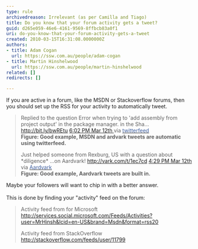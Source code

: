 ```yaml
---
type: rule
archivedreason: Irrelevant (as per Camilla and Tiago)
title: Do you know that your forum activity gets a tweet?
guid: d265e059-46e6-4161-9569-8ffbcb83a0f1
uri: do-you-know-that-your-forum-activity-gets-a-tweet
created: 2010-03-15T16:31:08.0000000Z
authors:
- title: Adam Cogan
  url: https://ssw.com.au/people/adam-cogan
- title: Martin Hinshelwood
  url: https://ssw.com.au/people/martin-hinshelwood
related: []
redirects: []

---
```




  <p>If you are active in a forum, like the MSDN or Stackoverflow forums, then you should set up the RSS for your activity to automatically tweet.</p>
<blockquote>
<p>Replied to the question Error when trying to 'add assembly from project output' in the package manager. in the Sha... <a shape="rect" href="http&#58;//bit.ly/bwREtu">http&#58;//bit.ly/bwREtu</a> <a shape="rect" href="http&#58;//twitter.com/MrHinsh/status/10382975413">6&#58;02 PM Mar 12th </a>via <a shape="rect" href="http&#58;//twitterfeed.com/"><font color="#4060a0">twitterfeed</font></a><br>
<strong>Figure&#58; Good example, MSDN and ardvark tweets are automatic using twitterfeed.</strong></p>
<p>Just helped someone from Rexburg, US with a question about *diligence* ...on Aardvark! <a shape="rect" href="http&#58;//vark.com/t/1ec7cd">http&#58;//vark.com/t/1ec7cd</a> <a shape="rect" href="http&#58;//twitter.com/MrHinsh/status/10379123354">4&#58;29 PM Mar 12th </a>via <a shape="rect" href="http&#58;//vark.com/"><font color="#4060a0">Aardvark</font></a><br>
<strong>Figure&#58; Good example, Aardvark tweets are built in.</strong></p>
</blockquote>
<p>Maybe your followers will want to chip in with a better answer. <br>
<br>
This is done by finding your &quot;activity&quot; feed on the forum&#58;</p>
<blockquote style="margin-right&#58;0px;" dir="ltr">
<p>Activity feed from&#160;for Microsoft <br>
<a shape="rect" href="http&#58;//services.social.microsoft.com/Feeds/Activities?user=MrHinsh&amp;lcid=en-US&amp;brand=Msdn&amp;format=rss20">http&#58;//services.social.microsoft.com/Feeds/Activities?user=MrHinsh&amp;lcid=en-US&amp;brand=Msdn&amp;format=rss20</a></p>
<p>Activity feed from&#160;StackOverflow<br>
<a shape="rect" href="http&#58;//stackoverflow.com/feeds/user/11799">http&#58;//stackoverflow.com/feeds/user/11799</a></p>
</blockquote>

<br><excerpt class='endintro'></excerpt><br>



